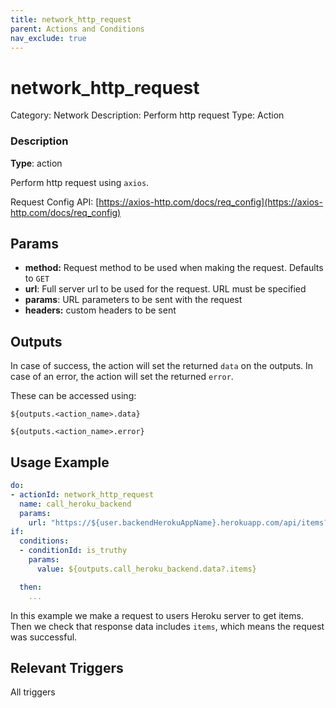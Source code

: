 ```yaml
---
title: network_http_request
parent: Actions and Conditions
nav_exclude: true
---
```


# network_http_request

Category: Network
Description: Perform http request
Type: Action

### Description

**Type**: action

Perform http request using `axios`. 

Request Config API: [https://axios-http.com/docs/req_config](https://axios-http.com/docs/req_config)

## Params

- **method:** Request method to be used when making the request. Defaults to `GET`
- **url**: Full server url to be used for the request. URL must be specified
- **params**: URL parameters to be sent with the request
- **headers:** custom headers to be sent

## Outputs

In case of success, the action will set the returned `data` on the outputs. In case of an error, the action will set the returned `error`.

These can be accessed using:

`${outputs.<action_name>.data}`

`${outputs.<action_name>.error}`

## Usage Example

```yaml
do:
- actionId: network_http_request
  name: call_heroku_backend
  params:
    url: "https://${user.backendHerokuAppName}.herokuapp.com/api/items?limit=10"
if:
  conditions:
  - conditionId: is_truthy
    params:
      value: ${outputs.call_heroku_backend.data?.items}

  then:
    ...
```

In this example we make a request to users Heroku server to get items. Then we check that response data includes `items`, which means the request was successful.

## Relevant Triggers

All triggers
